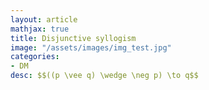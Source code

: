 ```yaml
---
layout: article
mathjax: true
title: Disjunctive syllogism
image: "/assets/images/img_test.jpg"
categories:
- DM
desc: $$((p \vee q) \wedge \neg p) \to q$$
































































































































































































































































































































































 
imagealt: 
---
```


$$((p \vee q) \wedge \neg p) \to q$$
































































































































































































































































































































































